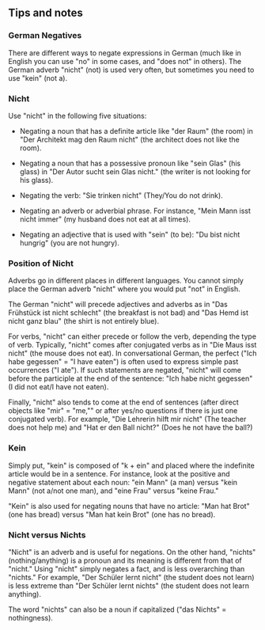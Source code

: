 ## Tips and notes

### German Negatives

There are different ways to negate expressions in German (much like in English you can use "no" in some cases, and "does not" in others). The German adverb "nicht" (not) is used very often, but sometimes you need to use "kein" (not a).

### Nicht

Use "nicht" in the following five situations:

- Negating a noun that has a definite article like "der Raum" (the room) in "Der Architekt mag den Raum nicht" (the architect does not like the room).

- Negating a noun that has a possessive pronoun like "sein Glas" (his glass) in "Der Autor sucht sein Glas nicht." (the writer is not looking for his glass).

- Negating the verb: "Sie trinken nicht" (They/You do not drink).

- Negating an adverb or adverbial phrase. For instance, "Mein Mann isst nicht immer" (my husband does not eat at all times).

- Negating an adjective that is used with "sein" (to be): "Du bist nicht hungrig" (you are not hungry).

### Position of Nicht

Adverbs go in different places in different languages. You cannot simply place the German adverb "nicht" where you would put "not" in English.

The German "nicht" will precede adjectives and adverbs as in "Das Frühstück ist nicht schlecht" (the breakfast is not bad) and "Das Hemd ist nicht ganz blau" (the shirt is not entirely blue).

For verbs, "nicht" can either precede or follow the verb, depending the type of verb. Typically, "nicht" comes after conjugated verbs as in "Die Maus isst nicht" (the mouse does not eat). In conversational German, the perfect ("Ich habe gegessen" = "I have eaten") is often used to express simple past occurrences ("I ate"). If such statements are negated, "nicht" will come before the participle at the end of the sentence: "Ich habe nicht gegessen" (I did not eat/I have not eaten).

Finally, "nicht" also tends to come at the end of sentences (after direct objects like "mir" = "me,"" or after yes/no questions if there is just one conjugated verb). For example, "Die Lehrerin hilft mir nicht" (The teacher does not help me) and "Hat er den Ball nicht?" (Does he not have the ball?)

### Kein

Simply put, "kein" is composed of "k + ein" and placed where the indefinite article would be in a sentence. For instance, look at the positive and negative statement about each noun: "ein Mann" (a man) versus "kein Mann" (not a/not one man), and "eine Frau" versus "keine Frau."

"Kein" is also used for negating nouns that have no article: "Man hat Brot" (one has bread) versus "Man hat kein Brot" (one has no bread).

### Nicht versus Nichts

"Nicht" is an adverb and is useful for negations. On the other hand, "nichts" (nothing/anything) is a pronoun and its meaning is different from that of "nicht." Using "nicht" simply negates a fact, and is less overarching than "nichts." For example, "Der Schüler lernt nicht" (the student does not learn) is less extreme than "Der Schüler lernt nichts" (the student does not learn anything).

The word "nichts" can also be a noun if capitalized ("das Nichts" = nothingness).